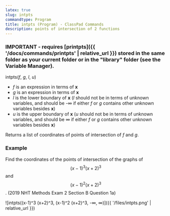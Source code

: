 ```yaml
---
latex: true
slug: intpts
commandtype: Program
title: intpts (Program) - ClassPad Commands
description: points of intersection of 2 functions
---
```


### IMPORTANT - requires [printpts]({{ '/docs/commands/printpts' | relative_url }}) stored in the same folder as your current folder or in the "library" folder (see the Variable Manager).

intpts(*f*, *g*, *l*, *u*)

- *f* is an expression in terms of **x**
- *g* is an expression in terms of **x**
- *l* is the lower boundary of **x** (*l* should not be in terms of unknown variables, and should be -∞ if either *f* or *g* contains other unknown variables besides **x**)
- *u* is the upper boundary of **x** (*u* should not be in terms of unknown variables, and should be ∞ if either *f* or *g* contains other unknown variables besides **x**)

Returns a list of coordinates of points of intersection of *f* and *g*.

### Example

Find the coordinates of the points of intersection of the graphs of $$ (x-1)^3 (x+2)^3 $$ and $$ (x-1)^2 (x+2)^3 $$. (2019 NHT Methods Exam 2 Section B Question 1a)

![intpts((x-1)^3 (x+2)^3, (x-1)^2 (x+2)^3, -∞, ∞)]({{ '/files/intpts.png' | relative_url }})